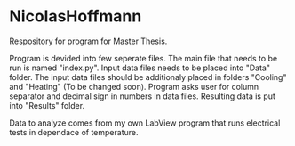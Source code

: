 # NicolasHoffmann
Respository for program for Master Thesis.

Program is devided into few seperate files. The main file that needs to be run is named "index.py". 
Input data files needs to be placed into "Data" folder. The input data files should be additionaly placed in folders "Cooling" and "Heating" (To be changed soon).
Program asks user for column separator and decimal sign in numbers in data files.
Resulting data is put into "Results" folder.

Data to analyze comes from my own LabView program that runs electrical tests in dependace of temperature.
